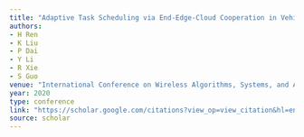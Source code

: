 ```yaml
---
title: "Adaptive Task Scheduling via End-Edge-Cloud Cooperation in Vehicular Networks"
authors:
- H Ren
- K Liu
- P Dai
- Y Li
- R Xie
- S Guo
venue: "International Conference on Wireless Algorithms, Systems, and Applications …, 2020"
year: 2020
type: conference
link: "https://scholar.google.com/citations?view_op=view_citation&hl=en&user=xtXbq_AAAAAJ&pagesize=100&citation_for_view=xtXbq_AAAAAJ:KlAtU1dfN6UC"
source: scholar
---
```

